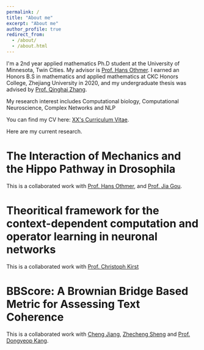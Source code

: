```yaml
---
permalink: /
title: "About me"
excerpt: "About me"
author_profile: true
redirect_from: 
  - /about/
  - /about.html
---
```


I'm a 2nd year applied mathematics Ph.D student at the University of Minnesota, Twin Cities. My advisor is [Prof. Hans Othmer](https://www-users.cse.umn.edu/~othmer/). I earned an Honors B.S in mathematics and applied mathematics at CKC Honors College, Zhejiang University in 2020, and my undergraduate thesis was advised by [Prof. Qinghai Zhang](https://person.zju.edu.cn/en/qinghai).

My research interest includes Computational biology, Computational Neuroscience, Complex Networks and NLP

You can find my CV here: [XX's Curriculum Vitae](../assets/Curriculum_Vitae.pdf).

Here are my current research.

The Interaction of Mechanics and the Hippo Pathway in Drosophila
======
This is a collaborated work with [Prof. Hans Othmer](https://www-users.cse.umn.edu/~othmer/), and [Prof. Jia Gou](https://jiagou105.github.io/).

Theoritical framework for the context-dependent computation and operator learning in neuronal networks
======
This is a collaborated work with [Prof. Christoph Kirst](https://neurograd.ucsf.edu/people/christoph-kirst-phd-ms-bs)

BBScore: A Brownian Bridge Based Metric for Assessing Text Coherence
======
This is a collaborated work with [Cheng Jiang](https://cse.umn.edu/isye/chen-jiang), [Zhecheng Sheng](https://scholar.google.com/citations?user=6GSRIycAAAAJ&hl=en) and [Prof. Dongyeop Kang](https://dykang.github.io/).

